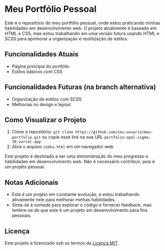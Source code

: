 # Meu Portfólio Pessoal

Este é o repositório do meu portfólio pessoal, onde estou praticando minhas habilidades em desenvolvimento web. O projeto atualmente é baseado em HTML e CSS, mas estou trabalhando em uma versão futura usando HTML e SCSS para aprimorar a organização e reutilização de estilos.

## Funcionalidades Atuais

- Página principal do portfólio
- Estilos básicos com CSS

## Funcionalidades Futuras (na branch alternativa)

- Organização de estilos com SCSS
- Melhorias no design e layout

## Como Visualizar o Projeto

1. Clone o repositório: `git clone https://github.com/seu-usuario/meu-portfolio.git` ou copie esse link na sua URL `portfolio-opal-sigma-30.vercel.app`
2. Abra o arquivo `index.html` em um navegador web.

Este projeto é destinado a ser uma demonstração do meu progresso e habilidades em desenvolvimento web. Não é necessário contribuir, pois é um projeto pessoal.

## Notas Adicionais

- Este é um projeto em constante evolução, e estou trabalhando ativamente nele para melhorar minhas habilidades.
- Sinta-se à vontade para explorar o código e fornecer feedback, mas lembre-se de que este é um projeto em desenvolvimento para fins pessoais.

## Licença

Este projeto é licenciado sob os termos da [Licença MIT](LICENSE).


